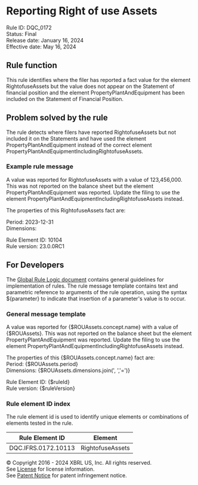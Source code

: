 # Reporting Right of use Assets  
Rule ID: DQC_0172  
Status: Final  
Release date: January 16, 2024  
Effective date: May 16, 2024  
  
## Rule function
This rule identifies where the filer has reported a fact value for the element RightofuseAssets but the value does not appear on the Statement of financial position and the element PropertyPlantAndEquipment has been included on the Statement of Financial Position.

## Problem solved by the rule  
The rule detects where filers have reported RightofuseAssets but not included it on the Statements and have used the element PropertyPlantAndEquipment instead of the correct element PropertyPlantAndEquipmentIncludingRightofuseAssets.    

### Example rule message
A value was reported for RightofuseAssets with a value of 123,456,000.  This was not reported on the balance sheet but the element PropertyPlantAndEquipment was reported.  Update the filing to use the element PropertyPlantAndEquipmentIncludingRightofuseAssets instead.

The properties of this RightofuseAssets fact are:

Period: 2023-12-31  
Dimensions:  

Rule Element ID: 10104  
Rule version: 23.0.0RC1 

## For Developers  
The [Global Rule Logic document](https://github.com/DataQualityCommittee/dqc_us_rules/blob/master/docs/GlobalRuleLogic.md) contains general guidelines for implementation of rules. The rule message template contains text and parametric reference to arguments of the rule operation, using the syntax ${parameter} to indicate that insertion of a parameter's value is to occur. 

### General message template
A value was reported for {$ROUAssets.concept.name} with a value of {$ROUAssets}.  This was not reported on the balance sheet but the element PropertyPlantAndEquipment was reported.  Update the filing to use the element PropertyPlantAndEquipmentIncludingRightofuseAssets instead.

The properties of this {$ROUAssets.concept.name} fact are:  
Period: {$ROUAssets.period}  
Dimensions: {$ROUAssets.dimensions.join(', ','=')}  

Rule Element ID: {$ruleId}  
Rule version: {$ruleVersion}  

### Rule element ID index  
The rule element id is used to identify unique elements or combinations of elements tested in the rule.

|Rule Element ID|Element|
|--- |--- |
| DQC.IFRS.0172.10113 | RightofuseAssets |

© Copyright 2016 - 2024 XBRL US, Inc. All rights reserved.   
See [License](https://xbrl.us/dqc-license) for license information.  
See [Patent Notice](https://xbrl.us/dqc-patent) for patent infringement notice.  